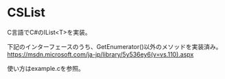 # CSList
C言語でC#のIList&lt;T>を実装。

下記のインターフェースのうち、GetEnumerator()以外のメソッドを実装済み。
https://msdn.microsoft.com/ja-jp/library/5y536ey6(v=vs.110).aspx

使い方はexample.cを参照。
